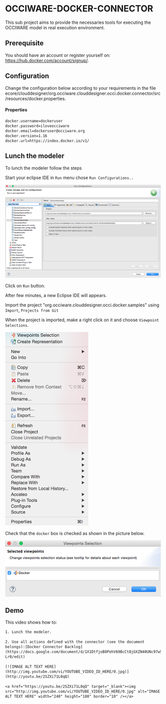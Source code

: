 OCCIWARE-DOCKER-CONNECTOR
=========================
This sub project aims to provide the necessaries tools for executing the OCCIWARE model in real execution environment.

Prerequisite
------------
You should have an account or register yourself on: https://hub.docker.com/account/signup/.

Configuration
-------------
Change the configuration below according to your requirements in the file ecore/clouddesigner/org.occiware.clouddesigner.occi.docker.connector/src/resources/docker.properties.

#### Properties
	docker.username=dockeruser
	docker.password=iloveocciware
	docker.email=dockeruser@occiware.org
	docker.version=1.16
	docker.url=https://index.docker.io/v1/
	

Lunch the modeler
----------------
To lunch the modeler follow the steps

Start your eclipse IDE in `Run` menu chose `Run Configurations..`

![Run Configurations...](https://raw.githubusercontent.com/occiware/dev-tools/master/eclipse/images/run.png "Run Configurations...")

Click on `Run` button.

After few minutes, a new Eclipse IDE will appears.

Import the project "org.occiware.clouddesigner.occi.docker.samples" using `Import`, `Projects from Git`

When the project is imported, make a right click on it and choose  `Viewpoint Selections`.

![Viewpoint Selections](https://raw.githubusercontent.com/occiware/dev-tools/master/eclipse/images/vs.png "Viewpoint Selections")

Check that the `docker` box is checked as shown in the picture below.

![Viewpoint Selections](https://raw.githubusercontent.com/occiware/dev-tools/master/eclipse/images/view.png "Viewpoint Selections")

Demo
----
This video shows how to:
  
	1. Lunch the modeler.
	
	2. Use all actions defined with the connector (see the document belongs):[Docker Connector Backlog](https://docs.google.com/document/d/1X1DtfjoB8PehV69BcCt8jGXZN40UNc97wSc3lbg-Lr0/edit)
	
	[![IMAGE ALT TEXT HERE](http://img.youtube.com/vi/YOUTUBE_VIDEO_ID_HERE/0.jpg)](http://youtu.be/2SZXi71L0qQ)
	
	<a href="https://youtu.be/2SZXi71L0qQ" target="_blank"><img src="http://img.youtube.com/vi/YOUTUBE_VIDEO_ID_HERE/0.jpg" alt="IMAGE ALT TEXT HERE" width="240" height="180" border="10" /></a>
	
	

	
	